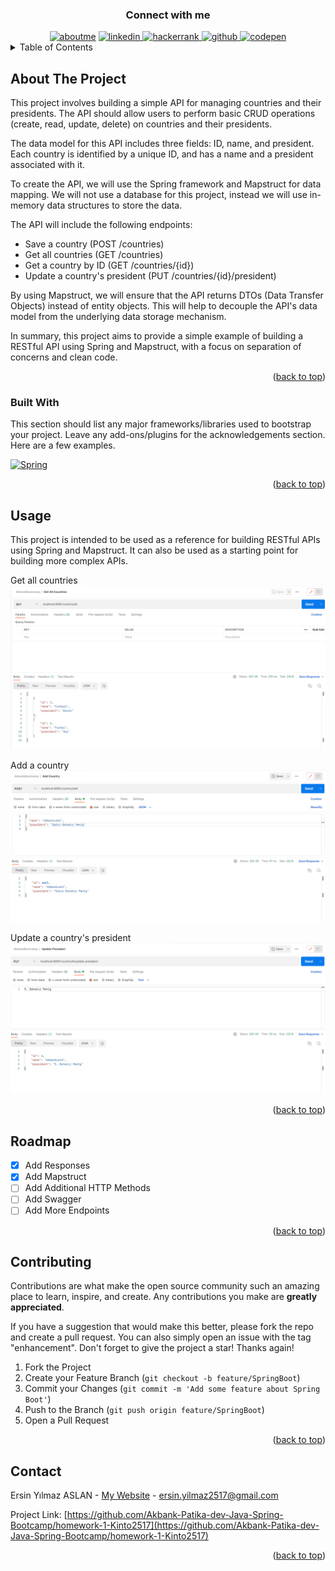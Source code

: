<h3 align="center">Connect with me</h3>

<div style="margin-top:10px" align="center">
  <div>
     <a href="https://kinto2517.github.io" target="blank"><img src="https://img.shields.io/badge/website-000000?style=for-the-badge&logo=About.me&logoColor=white" alt="aboutme"/></a>
     <a  href="https://linkedin.com/in/ersinya" target="_blank">
      <img src="https://img.shields.io/badge/Linked%20In-0A66C2.svg?style=for-the-badge&logo=linkedin&logoColor=white" alt="linkedin"/>
    </a>
    <a  href="https://www.hackerrank.com/ersin_yilmaz2517?hr_r=1" target="_blank">
      <img src="https://img.shields.io/badge/-Hackerrank-2EC866?style=for-the-badge&logo=HackerRank&logoColor=white" alt="hackerrank"/>
    </a>
    <a  href="https://github.com/Kinto2517" target="_blank">
      <img src="https://img.shields.io/badge/GitHub-100000?style=for-the-badge&logo=github&logoColor=white" alt="github"/>
    </a>
     <a href="https://codepen.io/kinto2517" target="_blank">
      <img src="https://img.shields.io/badge/Codepen-000000.svg?style=for-the-badge&logo=codepen&logoColor=white" alt="codepen"/>
    </a>

  </div>
</div>


<!-- TABLE OF CONTENTS -->
<details>
  <summary>Table of Contents</summary>
  <ol>
    <li>
      <a href="#about-the-project">About The Project</a>
      <ul>
        <li><a href="#built-with">Built With</a></li>
      </ul>
    </li>
    <li><a href="#usage">Usage</a></li>
    <li><a href="#roadmap">Roadmap</a></li>
    <li><a href="#contributing">Contributing</a></li>
    <li><a href="#contact">Contact</a></li>
  </ol>
</details>



<!-- ABOUT THE PROJECT -->
## About The Project

This project involves building a simple API for managing countries and their presidents. The API should allow users to perform basic CRUD operations (create, read, update, delete) on countries and their presidents.

The data model for this API includes three fields: ID, name, and president. Each country is identified by a unique ID, and has a name and a president associated with it.

To create the API, we will use the Spring framework and Mapstruct for data mapping. We will not use a database for this project, instead we will use in-memory data structures to store the data.

The API will include the following endpoints:

- Save a country (POST /countries)
- Get all countries (GET /countries)
- Get a country by ID (GET /countries/{id})
- Update a country's president (PUT /countries/{id}/president)

By using Mapstruct, we will ensure that the API returns DTOs (Data Transfer Objects) instead of entity objects. This will help to decouple the API's data model from the underlying data storage mechanism.

In summary, this project aims to provide a simple example of building a RESTful API using Spring and Mapstruct, with a focus on separation of concerns and clean code.

<p align="right">(<a href="#readme-top">back to top</a>)</p>



### Built With

This section should list any major frameworks/libraries used to bootstrap your project. Leave any add-ons/plugins for the acknowledgements section. Here are a few examples.

[![Spring][Spring]][Spring-url]

<p align="right">(<a href="#readme-top">back to top</a>)</p>



<!-- USAGE EXAMPLES -->
## Usage

This project is intended to be used as a reference for building RESTful APIs using Spring and Mapstruct. It can also be used as a starting point for building more complex APIs.

Get all countries
![img.png](img.png)

Add a country
![img_1.png](img_1.png)

Update a country's president
![img_2.png](img_2.png)

<p align="right">(<a href="#readme-top">back to top</a>)</p>



<!-- ROADMAP -->
## Roadmap

- [x] Add Responses
- [x] Add Mapstruct
- [ ] Add Additional HTTP Methods
- [ ] Add Swagger
- [ ] Add More Endpoints

<p align="right">(<a href="#readme-top">back to top</a>)</p>



<!-- CONTRIBUTING -->
## Contributing

Contributions are what make the open source community such an amazing place to learn, inspire, and create. Any contributions you make are **greatly appreciated**.

If you have a suggestion that would make this better, please fork the repo and create a pull request. You can also simply open an issue with the tag "enhancement".
Don't forget to give the project a star! Thanks again!

1. Fork the Project
2. Create your Feature Branch (`git checkout -b feature/SpringBoot`)
3. Commit your Changes (`git commit -m 'Add some feature about Spring Boot'`)
4. Push to the Branch (`git push origin feature/SpringBoot`)
5. Open a Pull Request

<p align="right">(<a href="#readme-top">back to top</a>)</p>



<!-- CONTACT -->
## Contact

Ersin Yılmaz ASLAN - [My Website](https://kinto2517.github.io) - ersin.yilmaz2517@gmail.com

Project Link: [https://github.com/Akbank-Patika-dev-Java-Spring-Bootcamp/homework-1-Kinto2517](https://github.com/Akbank-Patika-dev-Java-Spring-Bootcamp/homework-1-Kinto2517)

<p align="right">(<a href="#readme-top">back to top</a>)</p>





<!-- MARKDOWN LINKS & IMAGES -->
<!-- https://www.markdownguide.org/basic-syntax/#reference-style-links -->
[Spring]: https://img.shields.io/badge/Spring-6DB33F?style=for-the-badge&logo=spring&logoColor=white
[Spring-url]: https://spring.io/
